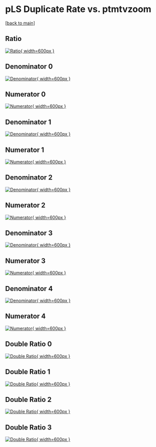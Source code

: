 # pLS Duplicate Rate vs. ptmtvzoom

[[back to main](./)]



## Ratio

[![Ratio](../mtv/var/pLS_duplrate_ptmtvzoom.png){ width=600px }](../mtv/var/pLS_duplrate_ptmtvzoom.pdf)

## Denominator 0

[![Denominator](../mtv/den/pLS_duplrate_ptmtvzoom_den0.png){ width=600px }](../mtv/den/pLS_duplrate_ptmtvzoom_den0.pdf)

## Numerator 0

[![Numerator](../mtv/num/pLS_duplrate_ptmtvzoom_num0.png){ width=600px }](../mtv/num/pLS_duplrate_ptmtvzoom_num0.pdf)

## Denominator 1

[![Denominator](../mtv/den/pLS_duplrate_ptmtvzoom_den1.png){ width=600px }](../mtv/den/pLS_duplrate_ptmtvzoom_den1.pdf)

## Numerator 1

[![Numerator](../mtv/num/pLS_duplrate_ptmtvzoom_num1.png){ width=600px }](../mtv/num/pLS_duplrate_ptmtvzoom_num1.pdf)

## Denominator 2

[![Denominator](../mtv/den/pLS_duplrate_ptmtvzoom_den2.png){ width=600px }](../mtv/den/pLS_duplrate_ptmtvzoom_den2.pdf)

## Numerator 2

[![Numerator](../mtv/num/pLS_duplrate_ptmtvzoom_num2.png){ width=600px }](../mtv/num/pLS_duplrate_ptmtvzoom_num2.pdf)

## Denominator 3

[![Denominator](../mtv/den/pLS_duplrate_ptmtvzoom_den3.png){ width=600px }](../mtv/den/pLS_duplrate_ptmtvzoom_den3.pdf)

## Numerator 3

[![Numerator](../mtv/num/pLS_duplrate_ptmtvzoom_num3.png){ width=600px }](../mtv/num/pLS_duplrate_ptmtvzoom_num3.pdf)

## Denominator 4

[![Denominator](../mtv/den/pLS_duplrate_ptmtvzoom_den4.png){ width=600px }](../mtv/den/pLS_duplrate_ptmtvzoom_den4.pdf)

## Numerator 4

[![Numerator](../mtv/num/pLS_duplrate_ptmtvzoom_num4.png){ width=600px }](../mtv/num/pLS_duplrate_ptmtvzoom_num4.pdf)

## Double Ratio 0

[![Double Ratio](../mtv/ratio/pLS_duplrate_ptmtvzoom_ratio0.png){ width=600px }](../mtv/ratio/pLS_duplrate_ptmtvzoom_ratio0.pdf)

## Double Ratio 1

[![Double Ratio](../mtv/ratio/pLS_duplrate_ptmtvzoom_ratio1.png){ width=600px }](../mtv/ratio/pLS_duplrate_ptmtvzoom_ratio1.pdf)

## Double Ratio 2

[![Double Ratio](../mtv/ratio/pLS_duplrate_ptmtvzoom_ratio2.png){ width=600px }](../mtv/ratio/pLS_duplrate_ptmtvzoom_ratio2.pdf)

## Double Ratio 3

[![Double Ratio](../mtv/ratio/pLS_duplrate_ptmtvzoom_ratio3.png){ width=600px }](../mtv/ratio/pLS_duplrate_ptmtvzoom_ratio3.pdf)

